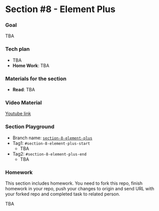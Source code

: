 # Section #8 - Element Plus

### Goal
TBA


### Tech plan
- TBA
- **Home Work**: TBA

### Materials for the section
- **Read**: TBA

### Video Material
[Youtube link](TBA)

### Section Playground
- Branch name: [`section-8-element-plus`](https://github.com/Softonix/softonix-incubator/tree/section-8-element-plus)
- Tag1: `#section-8-element-plus-start`
  - TBA
- Tag2: `#section-8-element-plus-end`
  - TBA

### Homework
This section includes homework. You need to fork this repo, finish homework in your repo, push your changes to origin and send URL with your forked repo and completed task to related person.

TBA